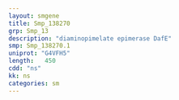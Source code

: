```yaml
---
layout: smgene
title: Smp_138270
grp: Smp_13
description: "diaminopimelate epimerase DafE"
smp: Smp_138270.1
uniprot: "G4VFH5"
length:   450
cdd: "ns"
kk: ns
categories: sm
---
```

